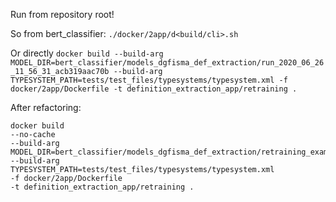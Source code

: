 Run from repository root!

So from bert_classifier:
`
./docker/2app/d<build/cli>.sh
`

Or directly
`
docker build
--build-arg MODEL_DIR=bert_classifier/models_dgfisma_def_extraction/run_2020_06_26_11_56_31_acb319aac70b
--build-arg TYPESYSTEM_PATH=tests/test_files/typesystems/typesystem.xml
-f docker/2app/Dockerfile
-t definition_extraction_app/retraining .
`

After refactoring:

    docker build
    --no-cache
    --build-arg MODEL_DIR=bert_classifier/models_dgfisma_def_extraction/retraining_example
    --build-arg TYPESYSTEM_PATH=tests/test_files/typesystems/typesystem.xml
    -f docker/2app/Dockerfile
    -t definition_extraction_app/retraining .
